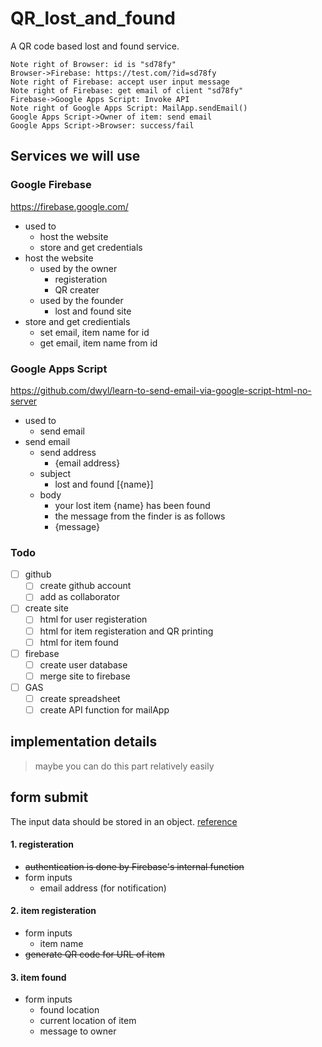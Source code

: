 # QR_lost_and_found
A QR code based lost and found service.
```sequence
Note right of Browser: id is "sd78fy"
Browser->Firebase: https://test.com/?id=sd78fy
Note right of Firebase: accept user input message 
Note right of Firebase: get email of client "sd78fy" 
Firebase->Google Apps Script: Invoke API
Note right of Google Apps Script: MailApp.sendEmail()
Google Apps Script->Owner of item: send email
Google Apps Script->Browser: success/fail
```
## Services we will use
### Google Firebase
https://firebase.google.com/
- used to
    - host the website
    - store and get credentials
- host the website
    - used by the owner
        - registeration
        - QR creater
    - used by the founder
        - lost and found site
- store and get credientials
    - set email, item name for id
    - get email, item name from id
### Google Apps Script
https://github.com/dwyl/learn-to-send-email-via-google-script-html-no-server
- used to
    - send email
- send email
    - send address
        - {email address}
    - subject
        - lost and found [{name}]
    - body
        - your lost item {name} has been found
        - the message from the finder is as follows
        - {message}

### Todo
- [ ] github
    - [ ] create github account
    - [ ] add as collaborator
- [ ] create site
    - [ ] html for user registeration
    - [ ] html for item registeration and QR printing
    - [ ] html for item found
- [ ] firebase
    - [ ] create user database
    - [ ] merge site to firebase
- [ ] GAS
    - [ ] create spreadsheet
    - [ ] create API function for mailApp

## implementation details
> maybe you can do this part relatively easily
## form submit
The input data should be stored in an object.
[reference](https://github.com/dwyl/learn-to-send-email-via-google-script-html-no-server#7-create-your-basic-html-form)
#### 1. registeration
- ~~authentication is done by Firebase's internal function~~
- form inputs
    - email address (for notification)
#### 2. item registeration
- form inputs
    - item name
- ~~generate QR code for URL of item~~
#### 3. item found
- form inputs
    - found location
    - current location of item
    - message to owner